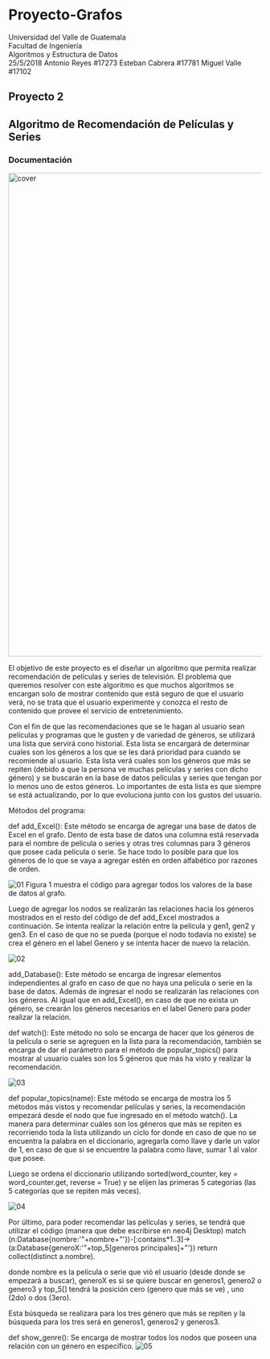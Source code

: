 # Proyecto-Grafos

Universidad del Valle de Guatemala                                                                                  
Facultad de Ingeniería                                                                                            
Algoritmos y Estructura de Datos                                                                                    
25/5/2018
Antonio Reyes #17273
Esteban Cabrera #17781
Miguel Valle #17102


## Proyecto 2
## Algoritmo de Recomendación de Películas y Series

### Documentación

<img width="960" alt="cover" src="https://user-images.githubusercontent.com/35511339/40570629-e5e631aa-6049-11e8-942e-de2bfcec2ccf.PNG">

El objetivo de este proyecto es el diseñar un algoritmo que permita realizar recomendación de películas y series de televisión. El problema que queremos resolver con este algoritmo es que muchos algoritmos se encargan solo de mostrar contenido que está seguro de que el usuario verá, no se trata que el usuario experimente y conozca el resto de contenido que provee el servicio de entretenimiento. 

Con el fin de que las recomendaciones que se le hagan al usuario sean películas y programas que le gusten y de variedad de géneros, se utilizará una lista que servirá cono historial. Esta lista se encargará de determinar cuales son los géneros a los que se les dará prioridad para cuando se recomiende al usuario. Esta lista verá cuales son los géneros que más se repiten (debido a que la persona  ve muchas películas y series con dicho género) y se buscarán en la base de datos películas y series que tengan por lo menos uno de estos géneros. Lo importantes de esta lista es que siempre se está actualizando, por lo que evoluciona junto con los gustos del usuario.

Métodos del programa:

def add_Excel():
Este método se encarga de agregar una base de datos de Excel en el grafo. Dento de esta base de datos una columna está reservada para el nombre de película o series y otras tres columnas para 3 géneros que posee cada película o serie. Se hace todo lo posible para que los géneros de lo que se vaya a agregar estén en orden alfabético por razones de orden. 

![01](https://user-images.githubusercontent.com/35511339/40570218-c2d9e6e2-6045-11e8-9666-2431a61117dc.png)
Figura 1 muestra el código para agregar todos los valores de la base de datos al grafo.

Luego de agregar los nodos se realizarán las relaciones hacia los géneros mostrados en el resto del código de def add_Excel mostrados a continuación. Se intenta realizar la relación entre la película y gen1, gen2 y gen3. En el caso de que no se pueda (porque el nodo todavía no existe) se crea el género en el label Genero y se intenta hacer de nuevo la relación. 

![02](https://user-images.githubusercontent.com/35511339/40570227-dab93efc-6045-11e8-8a95-1615d59cffc6.png)

add_Database():
Este método se encarga de ingresar elementos independientes al grafo en caso de que no haya una película o serie en la base de datos. Además de ingresar el nodo se realizarán las relaciones con los géneros. Al igual que en add_Excel(), en caso de que no exista un género, se crearán los géneros necesarios en el label Genero para poder realizar la relación.


def watch():
Este método no solo se encarga de hacer que los géneros de la película o serie se agreguen en la lista para la recomendación, también se encarga de dar el parámetro para el método de popular_topics() para mostrar al usuario cuales son los 5 géneros que más ha visto y realizar la recomendación. 
 
 ![03](https://user-images.githubusercontent.com/35511339/40570242-f143dc04-6045-11e8-8786-a16ea98ff195.png)

def popular_topics(name):
Este método se encarga de mostra los 5 métodos más vistos y recomendar películas y series, la recomendación empezará desde el nodo que fue ingresado en el método watch(). La manera para determinar cuáles son los géneros que más se repiten es recorriendo toda la lista utilizando un ciclo for donde en caso de que no se encuentra la palabra en el diccionario, agregarla como llave y darle un valor de 1, en caso de que si se encuentre la palabra como llave, sumar 1 al valor que posee.

Luego se ordena el diccionario utilizando sorted(word_counter, key = word_counter.get, reverse = True) y se elijen las primeras 5 categorias (las 5 categorías que se repiten más veces).

![04](https://user-images.githubusercontent.com/35511339/40570249-098d7ffe-6046-11e8-9374-926deb66a6f9.png)
 
Por último, para poder recomendar las películas y series, se tendrá que utilizar el código (manera que debe escribirse en neo4j Desktop)
match (n:Database{nombre:'"+nombre+"'})-[:contains*1..3]->(a:Database{generoX:'"+top_5[generos principales]+"'}) return collect(distinct a.nombre).

donde nombre es la película o serie que vió el usuario (desde donde se empezará a buscar), generoX es si se quiere buscar en generos1, genero2 o genero3 y top_5[] tendrá la posición cero (genero que más se ve) , uno (2do) o dos (3ero).

Esta búsqueda se realizara para los tres género que más se repiten y la búsqueda para los tres será en generos1, generos2 y generos3.



def show_genre():
Se encarga de mostrar todos los nodos que poseen una relación con un género en específico.
 ![05](https://user-images.githubusercontent.com/35511339/40570260-1f9619e6-6046-11e8-85bd-df3aca6e7440.png)

